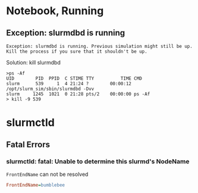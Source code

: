 # Notebook, Running 
## Exception: slurmdbd is running

```
Exception: slurmdbd is running. Previous simulation might still be up. Kill the process if you sure that it shouldn't be up.
```

Solution: kill slurmdbd

```
>ps -Af 
UID        PID  PPID  C STIME TTY          TIME CMD
slurm      539     1  4 21:24 ?        00:00:12 /opt/slurm_sim/sbin/slurmdbd -Dvv
slurm     1245  1021  0 21:28 pts/2    00:00:00 ps -Af
> kill -9 539
```

# slurmctld
## Fatal Errors
### slurmctld: fatal: Unable to determine this slurmd's NodeName

`FrontEndName` can not be resolved

```ini
FrontEndName=bumblebee
```